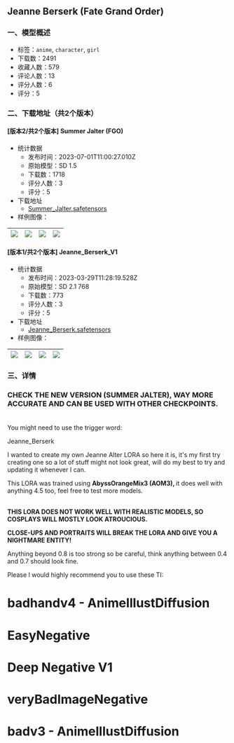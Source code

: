 ## Jeanne Berserk (Fate Grand Order)
### 一、模型概述

- 标签：`anime`, `character`, `girl`
- 下载数：2491
- 收藏人数：579
- 评论人数：13
- 评分人数：6
- 评分：5

### 二、下载地址（共2个版本）

#### [版本2/共2个版本] Summer Jalter (FGO)

- 统计数据
  - 发布时间：2023-07-01T11:00:27.010Z
  - 原始模型：SD 1.5
  - 下载数：1718
  - 评分人数：3
  - 评分：5
- 下载地址
  - [Summer_Jalter.safetensors](https://civitai.com/api/download/models/31216)
- 样例图像：

| <img src="https://image.civitai.com/xG1nkqKTMzGDvpLrqFT7WA/39ee030e-c645-45d2-49b6-0cba925f4e00/width=450/355083.jpeg" /> | <img src="https://image.civitai.com/xG1nkqKTMzGDvpLrqFT7WA/bd4d3beb-ea50-4d14-6d04-f11d41b78f00/width=450/355082.jpeg" /> | <img src="https://image.civitai.com/xG1nkqKTMzGDvpLrqFT7WA/f265a685-28ee-4dc3-a3d3-b74273c33600/width=450/355081.jpeg" /> | <img src="https://image.civitai.com/xG1nkqKTMzGDvpLrqFT7WA/59b84a1f-ff9b-4824-44d5-bcd11e69c700/width=450/355080.jpeg" /> |
| ---- | ---- | ---- | ---- |

#### [版本1/共2个版本] Jeanne_Berserk_V1

- 统计数据
  - 发布时间：2023-03-29T11:28:19.528Z
  - 原始模型：SD 2.1 768
  - 下载数：773
  - 评分人数：3
  - 评分：5
- 下载地址
  - [Jeanne_Berserk.safetensors](https://civitai.com/api/download/models/27773)
- 样例图像：

| <img src="https://image.civitai.com/xG1nkqKTMzGDvpLrqFT7WA/4477ff82-7287-47e8-876c-22fcf66f7700/width=450/311819.jpeg" /> | <img src="https://image.civitai.com/xG1nkqKTMzGDvpLrqFT7WA/68bd09dd-c4ee-4bdf-1fe4-f5eb94b7d200/width=450/311835.jpeg" /> | <img src="https://image.civitai.com/xG1nkqKTMzGDvpLrqFT7WA/74c128d2-d186-4bd8-dfbb-d799b9608b00/width=450/311834.jpeg" /> | <img src="https://image.civitai.com/xG1nkqKTMzGDvpLrqFT7WA/0f02cbcb-7a35-40af-97c6-af4a5bf55300/width=450/311833.jpeg" /> |
| ---- | ---- | ---- | ---- |


### 三、详情
<h3></h3><h3><strong>CHECK THE NEW VERSION (SUMMER JALTER), WAY MORE ACCURATE AND CAN BE USED WITH OTHER CHECKPOINTS.</strong><br /><br /></h3><p></p><p></p><p></p><p></p><p></p><p></p><p></p><p></p><p></p><p></p><p>You might need to use the trigger word:</p><p></p><p>Jeanne_Berserk</p><p></p><p></p><p>I wanted to create my own Jeanne Alter LORA so here it is, it's my first try creating one so a lot of stuff might not look great, will do my best to try and updating it whenever I can.</p><p></p><p>This LORA was trained using <strong>AbyssOrangeMix3 (AOM3), </strong>it does well with anything 4.5 too, feel free to test more models.</p><p><strong><br />THIS LORA DOES NOT WORK WELL WITH REALISTIC MODELS, SO COSPLAYS WILL MOSTLY LOOK ATROUCIOUS.</strong></p><p><strong>CLOSE-UPS AND PORTRAITS WILL BREAK THE LORA AND GIVE YOU A NIGHTMARE ENTITY!</strong></p><p></p><p></p><p>Anything beyond 0.8 is too strong so be careful, think anything between 0.4 and 0.7 should look fine.</p><p></p><p>Please I would highly recommend you to use these TI:</p><p></p><h1><strong>badhandv4 - AnimeIllustDiffusion</strong></h1><p></p><h1><strong>EasyNegative</strong></h1><p></p><h1>Deep Negative V1</h1><p></p><h1><strong>veryBadImageNegative</strong><br /></h1><h1><strong>badv3 - AnimeIllustDiffusion</strong></h1><h1><br /></h1><p></p><p></p>